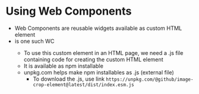 # Using Web Components

- Web Components are reusable widgets available as custom HTML element
- <image-crop-element> is one such WC
  - To use this custom element in an HTML page, we need a .js file containing code for creating the custom HTML element
  - It is available as npm installable
  - unpkg.com helps make npm installables as .js (external file)
    - To download the .js, use link `https://unpkg.com/@github/image-crop-element@latest/dist/index.esm.js`
